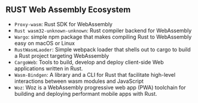 ## RUST Web Assembly Ecosystem

* `Proxy-wasm`: Rust SDK for WebAssembly
* `Rust wasm32-unknown-unknown`: Rust compiler backend for WebAssembly
* `Wargo`: simple npm package that makes compiling Rust to WebAssembly easy on macOS or Linux
* `RustWasmLaoder`: Simple webpack loader that shells out to cargo to build a Rust project targeting WebAssembly
* `CargoWeb`: Tools to build, develop and deploy client-side Web applications written in Rust.
* `Wasm-Bindgen`: A library and a CLI for Rust that facilitate high-level interactions between wasm modules and JavaScript
* `Woz`: Woz is a WebAssembly progressive web app (PWA) toolchain for building and deploying performant mobile apps with Rust. 
